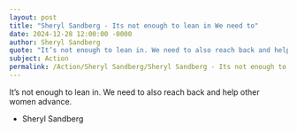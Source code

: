 ```yaml
---
layout: post
title: "Sheryl Sandberg - Its not enough to lean in We need to"
date: 2024-12-28 12:00:00 -0000
author: Sheryl Sandberg
quote: "It’s not enough to lean in. We need to also reach back and help other women advance."
subject: Action
permalink: /Action/Sheryl Sandberg/Sheryl Sandberg - Its not enough to lean in We need to
---
```


It’s not enough to lean in. We need to also reach back and help other women advance.

- Sheryl Sandberg
